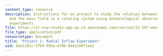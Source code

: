 ```yaml
---
content_type: resource
description: Instructions for an project to study the relation between the wind field
  and the mass field in a rotating system using meteorological observations and laboratory
  experiments.
file: https://ol-ocw-studio-app-qa.s3.amazonaws.com/courses/12-307-weather-and-climate-laboratory-spring-2009/bba1181c5fb995bae78b84e1c60f1ee2_radial_inflow.pdf
file_type: application/pdf
resourcetype: Document
title: 'Project 1: Radial Inflow Experiment'
uid: bba1181c-5fb9-95ba-e78b-84e1c60f1ee2
---
```

